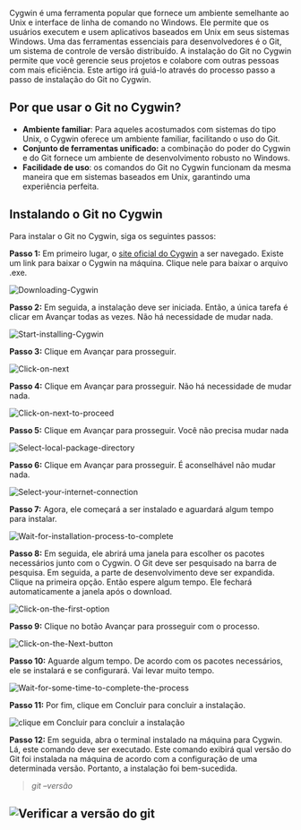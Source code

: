 Cygwin é uma ferramenta popular que fornece um ambiente semelhante ao Unix e interface de linha de comando no Windows. Ele permite que os usuários executem e usem aplicativos baseados em Unix em seus sistemas Windows. Uma das ferramentas essenciais para desenvolvedores é o Git, um sistema de controle de versão distribuído. A instalação do Git no Cygwin permite que você gerencie seus projetos e colabore com outras pessoas com mais eficiência. Este artigo irá guiá-lo através do processo passo a passo de instalação do Git no Cygwin.

## Por que usar o Git no Cygwin?

- **Ambiente familiar**: Para aqueles acostumados com sistemas do tipo Unix, o Cygwin oferece um ambiente familiar, facilitando o uso do Git.
- **Conjunto de ferramentas unificado:** a combinação do poder do Cygwin e do Git fornece um ambiente de desenvolvimento robusto no Windows.
- **Facilidade de uso**: os comandos do Git no Cygwin funcionam da mesma maneira que em sistemas baseados em Unix, garantindo uma experiência perfeita.

## Instalando o Git no Cygwin

Para instalar o Git no Cygwin, siga os seguintes passos:

**Passo 1:** Em primeiro lugar, o [site oficial do Cygwin](https://www.cygwin.com/install.html) a ser navegado. Existe um link para baixar o Cygwin na máquina. Clique nele para baixar o arquivo .exe.

![Downloading-Cygwin](https://media.geeksforgeeks.org/wp-content/uploads/20220418201752/A.png) 

**Passo 2:** Em seguida, a instalação deve ser iniciada. Então, a única tarefa é clicar em Avançar todas as vezes. Não há necessidade de mudar nada.

![Start-installing-Cygwin](https://media.geeksforgeeks.org/wp-content/uploads/20220420184824/B.png) 

**Passo 3:** Clique em Avançar para prosseguir.

![Click-on-next](https://media.geeksforgeeks.org/wp-content/uploads/20220418201825/C.png) 

**Passo 4:** Clique em Avançar para prosseguir. Não há necessidade de mudar nada.

![Click-on-next-to-proceed](https://media.geeksforgeeks.org/wp-content/uploads/20220418201851/D.png) 

**Passo 5:** Clique em Avançar para prosseguir. Você não precisa mudar nada

![Select-local-package-directory](https://media.geeksforgeeks.org/wp-content/uploads/20220418201909/E.png) 

**Passo 6:** Clique em Avançar para prosseguir. É aconselhável não mudar nada.

![Select-your-internet-connection](https://media.geeksforgeeks.org/wp-content/uploads/20220418201926/F.png) 

**Passo 7:** Agora, ele começará a ser instalado e aguardará algum tempo para instalar.

![Wait-for-installation-process-to-complete](https://media.geeksforgeeks.org/wp-content/uploads/20220418201944/G.png) 

**Passo 8:** Em seguida, ele abrirá uma janela para escolher os pacotes necessários junto com o Cygwin. O Git deve ser pesquisado na barra de pesquisa. Em seguida, a parte de desenvolvimento deve ser expandida. Clique na primeira opção. Então espere algum tempo. Ele fechará automaticamente a janela após o download.

![Click-on-the-first-option](https://media.geeksforgeeks.org/wp-content/uploads/20220418202000/H.png) 

**Passo 9:** Clique no botão Avançar para prosseguir com o processo.

![Click-on-the-Next-button](https://media.geeksforgeeks.org/wp-content/uploads/20220418202019/I.png) 

**Passo 10:** Aguarde algum tempo. De acordo com os pacotes necessários, ele se instalará e se configurará. Vai levar muito tempo.

![Wait-for-some-time-to-complete-the-process](https://media.geeksforgeeks.org/wp-content/uploads/20220418202048/J.png) 

**Passo 11:** Por fim, clique em Concluir para concluir a instalação.

![clique em Concluir para concluir a instalação](https://media.geeksforgeeks.org/wp-content/uploads/20220418202105/K.png) 

**Passo 12:** Em seguida, abra o terminal instalado na máquina para Cygwin. Lá, este comando deve ser executado. Este comando exibirá qual versão do Git foi instalada na máquina de acordo com a configuração de uma determinada versão. Portanto, a instalação foi bem-sucedida.

> _git –versão_

## ![Verificar a versão do git](https://media.geeksforgeeks.org/wp-content/uploads/20220418202120/L.png)


